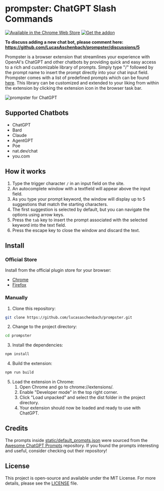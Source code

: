 # prompster: ChatGPT Slash Commands

[![Available in the Chrome Web Store](https://storage.googleapis.com/web-dev-uploads/image/WlD8wC6g8khYWPJUsQceQkhXSlv1/UV4C4ybeBTsZt43U4xis.png)](https://chrome.google.com/webstore/detail/prompster/fbagfekcjdidpmmookklbaeddgkjddml) [![Get the addon](https://blog.mozilla.org/addons/files/2015/11/get-the-addon.png)](https://addons.mozilla.org/en-US/firefox/addon/prompster/)

**To discuss adding a new chat bot, please comment here: https://github.com/LucasAschenbach/prompster/discussions/5**

Prompster is a browser extension that streamlines your experience with OpenAI's ChatGPT and other chatbots by providing quick and easy access to a rich and customizable library of prompts. Simply type "/" followed by the prompt name to insert the prompt directly into your chat input field. Prompster comes with a list of predefined prompts which can be found [here](https://github.com/LucasAschenbach/prompster/blob/main/static/default_prompts.json). This library can be customized and extended to your liking from within the extension by clicking the extension icon in the browser task bar.

![prompster for ChatGPT](https://github.com/lucasaschenbach/prompster/blob/main/assets/prompster-demo.gif)

## Supported Chatbots
- ChatGPT
- Bard
- Claude
- AgentGPT
- Poe
- nat.dev/chat
- you.com

## How it works
1. Type the trigger character `/` in an input field on the site.
2. An autocomplete window with a textfield will appear above the input field.
3. As you type your prompt keyword, the window will display up to 5 suggestions that match the starting characters.
4. The first suggestion is selected by default, but you can navigate the options using arrow keys.
5. Press the `tab` key to insert the prompt associated with the selected keyword into the text field.
6. Press the escape key to close the window and discard the text.

## Install

### Official Store

Install from the official plugin store for your browser:

- [Chrome](https://chrome.google.com/webstore/detail/prompster/fbagfekcjdidpmmookklbaeddgkjddml)
- [Firefox](https://addons.mozilla.org/en-US/firefox/addon/prompster/)

### Manually

1. Clone this repository:

```bash
git clone https://github.com/lucasaschenbach/prompster.git
```

2. Change to the project directory:
```bash
cd prompster
```

3. Install the dependencies:
```bash
npm install
```

4. Build the extension:
```bash
npm run build
```

5. Load the extension in Chrome:
   1. Open Chrome and go to chrome://extensions/.
   2. Enable "Developer mode" in the top right corner.
   3. Click "Load unpacked" and select the dist folder in the project directory.
   4. Your extension should now be loaded and ready to use with ChatGPT.

## Credits
The prompts inside [static/default_prompts.json](https://github.com/LucasAschenbach/prompster/blob/main/static/default_prompts.json) were sourced from the [Awesome ChatGPT Prompts](https://github.com/f/awesome-chatgpt-prompts) repository. If you found the prompts interesting and useful, consider checking out their repository!

## License
This project is open-source and available under the MIT License. For more details, please see the [LICENSE](https://github.com/LucasAschenbach/prompster/blob/main/LICENSE) file.
